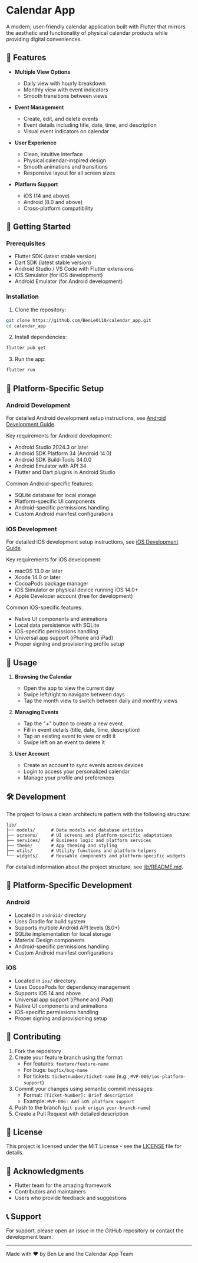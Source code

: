 # Calendar App

A modern, user-friendly calendar application built with Flutter that mirrors the aesthetic and functionality of physical calendar products while providing digital conveniences.

## 🌟 Features

- **Multiple View Options**
  - Daily view with hourly breakdown
  - Monthly view with event indicators
  - Smooth transitions between views

- **Event Management**
  - Create, edit, and delete events
  - Event details including title, date, time, and description
  - Visual event indicators on calendar

- **User Experience**
  - Clean, intuitive interface
  - Physical calendar-inspired design
  - Smooth animations and transitions
  - Responsive layout for all screen sizes

- **Platform Support**
  - iOS (14 and above)
  - Android (8.0 and above)
  - Cross-platform compatibility

## 🚀 Getting Started

### Prerequisites

- Flutter SDK (latest stable version)
- Dart SDK (latest stable version)
- Android Studio / VS Code with Flutter extensions
- iOS Simulator (for iOS development)
- Android Emulator (for Android development)

### Installation

1. Clone the repository:
```bash
git clone https://github.com/BenLe0110/calendar_app.git
cd calendar_app
```

2. Install dependencies:
```bash
flutter pub get
```

3. Run the app:
```bash
flutter run
```

## 📱 Platform-Specific Setup

### Android Development

For detailed Android development setup instructions, see [Android Development Guide](android/README.md).

Key requirements for Android development:
- Android Studio 2024.3 or later
- Android SDK Platform 34 (Android 14.0)
- Android SDK Build-Tools 34.0.0
- Android Emulator with API 34
- Flutter and Dart plugins in Android Studio

Common Android-specific features:
- SQLite database for local storage
- Platform-specific UI components
- Android-specific permissions handling
- Custom Android manifest configurations

### iOS Development

For detailed iOS development setup instructions, see [iOS Development Guide](ios/README.md).

Key requirements for iOS development:
- macOS 13.0 or later
- Xcode 14.0 or later
- CocoaPods package manager
- iOS Simulator or physical device running iOS 14.0+
- Apple Developer account (free for development)

Common iOS-specific features:
- Native UI components and animations
- Local data persistence with SQLite
- iOS-specific permissions handling
- Universal app support (iPhone and iPad)
- Proper signing and provisioning profile setup

## 📱 Usage

1. **Browsing the Calendar**
   - Open the app to view the current day
   - Swipe left/right to navigate between days
   - Tap the month view to switch between daily and monthly views

2. **Managing Events**
   - Tap the "+" button to create a new event
   - Fill in event details (title, date, time, description)
   - Tap an existing event to view or edit it
   - Swipe left on an event to delete it

3. **User Account**
   - Create an account to sync events across devices
   - Login to access your personalized calendar
   - Manage your profile and preferences

## 🛠️ Development

The project follows a clean architecture pattern with the following structure:

```
lib/
├── models/      # Data models and database entities
├── screens/     # UI screens and platform-specific adaptations
├── services/    # Business logic and platform services
├── theme/       # App theming and styling
├── utils/       # Utility functions and platform helpers
└── widgets/     # Reusable components and platform-specific widgets
```

For detailed information about the project structure, see [lib/README.md](lib/README.md).

## 🔧 Platform-Specific Development

### Android
- Located in `android/` directory
- Uses Gradle for build system
- Supports multiple Android API levels (8.0+)
- SQLite implementation for local storage
- Material Design components
- Android-specific permissions handling
- Custom Android manifest configurations

### iOS
- Located in `ios/` directory
- Uses CocoaPods for dependency management
- Supports iOS 14 and above
- Universal app support (iPhone and iPad)
- Native UI components and animations
- iOS-specific permissions handling
- Proper signing and provisioning setup

## 🤝 Contributing

1. Fork the repository
2. Create your feature branch using the format:
   - For features: `feature/feature-name`
   - For bugs: `bugfix/bug-name`
   - For tickets: `ticketnumber/ticket-name` (e.g., `MVP-006/ios-platform-support`)
3. Commit your changes using semantic commit messages:
   - Format: `[Ticket-Number]: Brief description`
   - Example: `MVP-006: Add iOS platform support`
4. Push to the branch (`git push origin your-branch-name`)
5. Create a Pull Request with detailed description

## 📄 License

This project is licensed under the MIT License - see the [LICENSE](LICENSE) file for details.

## 🙏 Acknowledgments

- Flutter team for the amazing framework
- Contributors and maintainers
- Users who provide feedback and suggestions

## 📞 Support

For support, please open an issue in the GitHub repository or contact the development team.

---

Made with ❤️ by Ben Le and the Calendar App Team 